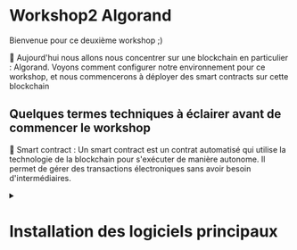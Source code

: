 # Workshop2 Algorand
Bienvenue pour ce deuxième workshop ;) 

🧵 Aujourd'hui nous allons nous concentrer sur une blockchain en particulier : Algorand. Voyons comment configurer notre environnement pour ce workshop, et nous commencerons à déployer des smart contracts sur cette blockchain 



## Quelques termes techniques à éclairer avant de commencer le workshop 
📌 Smart contract :  Un smart contract est un contrat automatisé qui utilise la technologie de la blockchain pour s'exécuter de manière autonome. Il permet de gérer des transactions électroniques sans avoir besoin d'intermédiaires.

<details>
  <summary><h1>Installation des logiciels principaux</h1></summary>
  
  - Installation de brew (pour mac / linux) 
  ```
cd /opt
/bin/bash -c "$(curl -fsSL https://raw.githubusercontent.com/Homebrew/install/HEAD/install.sh)"
export PATH=/opt/homebrew/bin:$PATH
export PATH=/opt/homebrew/sbin:$PATH
```
    
    - Installation de WSL (pour windows)
  
  Il est possible d'utiliser Homebrew (ou "brew" en anglais) sur Windows en utilisant la fonctionnalité Windows Subsystem for Linux (WSL). Cependant, il est important de noter que cela n'est pas pris en charge officiellement et que certains outils et paquets peuvent ne pas fonctionner comme prévu.

Pour installer WSL sur Windows, vous devez avoir la version 1607 ou ultérieure de Windows 10 et suivre ces étapes:

Ouvrez l'application Paramètres en appuyant sur la touche Windows + I

Cliquez sur "Apps"

Cliquez sur "Programmes et fonctionnalités"

Cliquez sur "Activer ou désactiver les fonctionnalités Windows"

Cochez la case "Windows Subsystem for Linux"

Cliquez sur "OK" et redémarrez votre ordinateur

  - Installation de Docker ( permet de faire tourner des contenaires/programme dessus) 
  
  https://docs.docker.com/compose/install/
  
  - Installation de python 3 
  
  👉🏽 Pour Mac et Linux 
  
`brew install python3`

  👉🏽 Pour Windows ( WSL ) 
  
`sudo apt-get update
sudo apt-get install python3`

ou 
`sudo apt-get install python`



  - Install sandbox
`git clone https://github.com/algorand/sandbox.git`

Changement des configuration pour tourner le code sandbox dans le project folder ( Dans le fichier sandbox/docker-compose sous les ports ) 
```
volumes:
- type: bind
  source: ../
  target: /data 
```

  Initialisation de sandbox
`./sandbox up -v`
`./sandbox enter algod`
